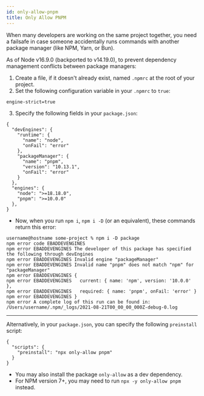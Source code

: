 ```yaml
---
id: only-allow-pnpm
title: Only Allow PNPM
---
```


When many developers are working on the same project together, you need a failsafe in case someone accidentally runs commands with another package manager (like NPM, Yarn, or Bun).

As of Node v16.9.0 (backported to v14.19.0), to prevent dependency management conflicts between package managers:

1. Create a file, if it doesn't already exist, named `.npmrc` at the root of your project.
2. Set the following configuration variable in your `.npmrc` to `true`:

```
engine-strict=true
```

3. Specify the following fields in your `package.json`:

```
{
  "devEngines": {
    "runtime": {
      "name": "node",
      "onFail": "error"
    },
    "packageManager": {
      "name": "pnpm",
      "version": "10.13.1",
      "onFail": "error"
    }
  },
  "engines": {
    "node": ">=18.18.0",
    "pnpm": ">=10.0.0"
  },
}
```

- Now, when you run `npm i`, `npm i -D` (or an equivalent), these commands return this error:

```
username@hostname some-project % npm i -D package
npm error code EBADDEVENGINES
npm error EBADDEVENGINES The developer of this package has specified the following through devEngines
npm error EBADDEVENGINES Invalid engine "packageManager"
npm error EBADDEVENGINES Invalid name "pnpm" does not match "npm" for "packageManager"
npm error EBADDEVENGINES {
npm error EBADDEVENGINES   current: { name: 'npm', version: '10.0.0' },
npm error EBADDEVENGINES   required: { name: 'pnpm', onFail: 'error' }
npm error EBADDEVENGINES }
npm error A complete log of this run can be found in: /Users/username/.npm/_logs/2021-08-21T00_00_00_000Z-debug-0.log
```

---

Alternatively, in your `package.json`, you can specify the following `preinstall` script:

```
{
  "scripts": {
    "preinstall": "npx only-allow pnpm"
  }
}
```

- You may also install the package `only-allow` as a dev dependency.
- For NPM version 7+, you may need to run `npx -y only-allow pnpm` instead.

